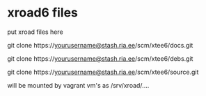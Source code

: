 # xroad6 files

put xroad files here

git clone https://yourusername@stash.ria.ee/scm/xtee6/docs.git

git clone https://yourusername@stash.ria.ee/scm/xtee6/debs.git

git clone https://yourusername@stash.ria.ee/scm/xtee6/source.git 


will be mounted by vagrant vm's as /srv/xroad/....
